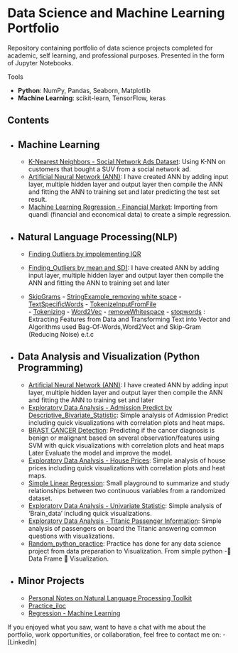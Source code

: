 # Data Science and Machine Learning Portfolio
Repository containing portfolio of data science projects completed for academic, self learning, and professional purposes. Presented in the form of Jupyter Notebooks.

Tools
  - **Python**: NumPy, Pandas, Seaborn, Matplotlib
  - **Machine Learning**: scikit-learn, TensorFlow, keras

## Contents
- ## Machine Learning
    - [K-Nearest Neighbors - Social Network Ads Dataset](https://github.com/Tanmay2008/Data_Science_Portfolio/blob/master/K_Nearest_Neighbors/K-Nearest%20Neighbors%20On%20Social%20Network%20Ads.ipynb): Using K-NN on customers that bought a SUV from a social network ad.
     - [Artificial Neural Network (ANN)](https://github.com/Tanmay2008/Data_Science_Portfolio/blob/master/ANN.ipynb): I have created ANN by adding input layer, multiple hidden layer and output layer then compile the ANN and fitting the ANN to training set and later predicting the test set result.
     - [Machine Learning Regression - Financial Market](https://github.com/Tanmay2008/Data_Science_Portfolio/blob/master/Regression%20-%20Machine%20Learning.ipynb): Importing from quandl (financial and economical data) to create a simple regression.
     
 - ## Natural Language Processing(NLP)
    - [Finding Outliers by impplementing IQR](https://github.com/Tanmay2008/Data_Science_Portfolio/blob/master/NLP_Cleaning%20%26%20Preprocessing%20Text%20Data/Finding%20Outliers%20by%20impplementing%20IQR.py)
    
     - [Finding_Outliers by mean and SD)](https://github.com/Tanmay2008/Data_Science_Portfolio/blob/master/NLP_Cleaning%20%26%20Preprocessing%20Text%20Data/Finding_Outliers%20by%20mean%20and%20SD.py): I have created ANN by adding input layer, multiple hidden layer and output layer then compile the ANN and fitting the ANN to training set and later 
      - [SkipGrams](https://github.com/Tanmay2008/Data_Science_Portfolio/blob/master/NLP_Cleaning%20%26%20Preprocessing%20Text%20Data/SkipGrams.py)
       - [StringExample_removing white space](https://github.com/Tanmay2008/Data_Science_Portfolio/blob/master/NLP_Cleaning%20%26%20Preprocessing%20Text%20Data/StringExample_removing%20white%20space.py)
       - [TextSpecificWords](https://github.com/Tanmay2008/Data_Science_Portfolio/blob/master/NLP_Cleaning%20%26%20Preprocessing%20Text%20Data/TextSpecificWords.py)
       - [TokenizeInputFromFile](https://github.com/Tanmay2008/Data_Science_Portfolio/blob/master/NLP_Cleaning%20%26%20Preprocessing%20Text%20Data/Tokenizing.py)   
       - [Tokenizing](https://github.com/Tanmay2008/Data_Science_Portfolio/blob/master/NLP_Cleaning%20%26%20Preprocessing%20Text%20Data/Tokenizing.py)
       - [Word2Vec](https://github.com/Tanmay2008/Data_Science_Portfolio/blob/master/NLP_Cleaning%20%26%20Preprocessing%20Text%20Data/Word2Vec.py)
       - [removeWhitespace](https://github.com/Tanmay2008/Data_Science_Portfolio/blob/master/NLP_Cleaning%20%26%20Preprocessing%20Text%20Data/removeWhitespace.py)
       - [stopwords](https://github.com/Tanmay2008/Data_Science_Portfolio/blob/master/NLP_Cleaning%20%26%20Preprocessing%20Text%20Data/stopwords.py) :
       Extracting Features from Data and Transforming Text into Vector and Algorithms used Bag-Of-Words,Word2Vect and Skip-Gram (Reducing Noise) e.t.c
  
- ## Data Analysis and Visualization (Python Programming)
     - [Artificial Neural Network (ANN)](https://github.com/Tanmay2008/Data_Science_Portfolio/blob/master/ANN.ipynb): I have created ANN by adding input layer, multiple hidden layer and output layer then compile the ANN and fitting the ANN to training set and later 
    - [Exploratory Data Analysis - Admission Predict by Descriptive_Bivariate_Statistic](https://github.com/Tanmay2008/Data_Science_Portfolio/blob/master/Admission%20Predict%20by%20Descriptive_Bivariate_Statistics.ipynb): Simple analysis of Admission Predict including quick visualizations with correlation plots and heat maps.
    - [BRAST CANCER Detection](https://github.com/Tanmay2008/Data_Science_Portfolio/blob/master/Breast%20Cancer%20Detection_SVM.ipynb): Predicting if the cancer diagnosis is benign or malignant based on several observation/features using SVM with quick visualizations with correlation plots and heat maps Later Evaluate the model and improve the model.
     - [Exploratory Data Analysis - House Prices](https://github.com/Tanmay2008/Data_Science_Portfolio/blob/master/Exploratory%20Data%20Analysis%20of%20House%20Prices.ipynb): Simple analysis of house prices including quick visualizations with correlation plots and heat maps.
   - [Simple Linear Regression](https://github.com/Tanmay2008/Data_Science_Portfolio/blob/master/Simple%20Linear%20Regression.ipynb): Small playground to summarize and study relationships between two continuous variables from a randomized dataset. 
   - [Exploratory Data Analysis - Univariate Statistic](https://github.com/Tanmay2008/Data_Science_Portfolio/blob/master/Univariate%20Statistics.ipynb): Simple analysis of ‘Brain_data’ including quick visualizations.  
    - [Exploratory Data Analysis - Titanic Passenger Information](https://github.com/Tanmay2008/Data_Science_Portfolio/blob/master/kaggle_titanic.ipynb): Simple analysis of passengers on board the Titanic answering common questions with visualizations. 
   - [Random_python_practice](https://github.com/Tanmay2008/Data_Science_Portfolio/blob/master/random_python_practice.ipynb): Practice has done for any data science project from data preparation to Visualization. From simple python - Data Frame  Visualization.  
     
- ## Minor Projects
    - [Personal Notes on Natural Language Processing Toolkit](https://github.com/Tanmay2008/Data_Science_Portfolio/blob/master/Natural%20Language%20Processing%20Personal%20Notes.ipynb)
    - [Practice_iloc](https://github.com/Tanmay2008/Data_Science_Portfolio/blob/master/Practice_iloc.ipynb)
    - [Regression - Machine Learning](https://github.com/Tanmay2008/Data_Science_Portfolio/blob/master/Regression%20-%20Machine%20Learning.ipynb)

If you enjoyed what you saw, want to have a chat with me about the portfolio, work opportunities, or collaboration, feel free to contact me on:
    - [LinkedIn]
    
  

